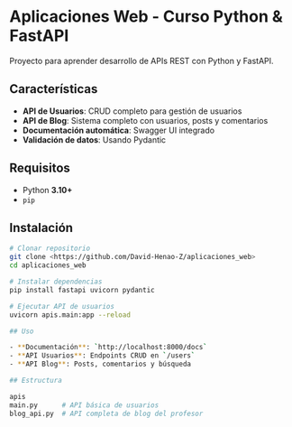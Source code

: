 # Aplicaciones Web - Curso Python & FastAPI

Proyecto para aprender desarrollo de APIs REST con Python y FastAPI.

## Características

- **API de Usuarios**: CRUD completo para gestión de usuarios
- **API de Blog**: Sistema completo con usuarios, posts y comentarios
- **Documentación automática**: Swagger UI integrado
- **Validación de datos**: Usando Pydantic

## Requisitos

- Python **3.10+**
- `pip`

## Instalación

```bash
# Clonar repositorio
git clone <https://github.com/David-Henao-Z/aplicaciones_web>
cd aplicaciones_web

# Instalar dependencias
pip install fastapi uvicorn pydantic

# Ejecutar API de usuarios
uvicorn apis.main:app --reload

## Uso

- **Documentación**: `http://localhost:8000/docs`
- **API Usuarios**: Endpoints CRUD en `/users`
- **API Blog**: Posts, comentarios y búsqueda

## Estructura

apis
main.py      # API básica de usuarios
blog_api.py  # API completa de blog del profesor
